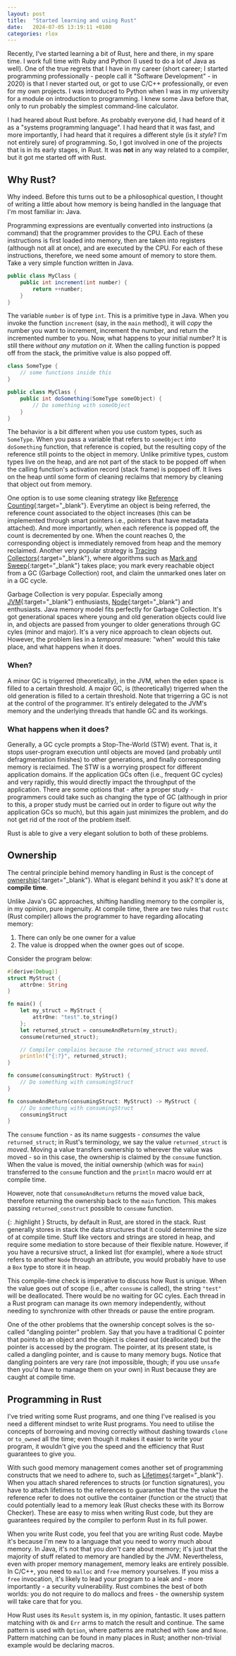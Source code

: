 ```yaml
---
layout: post
title:  "Started learning and using Rust"
date:   2024-07-05 13:19:11 +0100
categories: rlox
---
```



Recently, I've started learning a bit of Rust, here and there, in my spare time. I work full time with Ruby and Python (I used to do a lot of Java as well). One of the true regrets that I have in my career (short career; I started programming professionally - people call it "Software Development" - in 2020) is that I never started out, or got to use C/C++ professionally, or even for my own projects. I was introduced to Python when I was in my university for a module on introduction to programming. I knew some Java before that, only to run probably the simplest command-line calculator. 

I had heared about Rust before. As probably everyone did, I had heard of it as a "systems programming language". I had heard that it was fast, and more importantly, I had heard that it requires a different style (is it _style_? I'm not entirely sure) of programming. So, I got involved in one of the projects that is in its early stages, in Rust. It was **not** in any way related to a compiler, but it got me started off with Rust.

## Why Rust?

Why indeed. Before this turns out to be a philosophical question, I thought of writing a little about how memory is being handled in the language that I'm most familiar in: Java.

Programming expressions are eventually converted into instructions (a command) that the programmer provides to the CPU. Each of these instructions is first loaded into memory, then are taken into registers (although not all at once), and are executed by the CPU. For each of these instructions, therefore, we need some amount of memory to store them. Take a very simple function written in Java.

```java
public class MyClass {
    public int increment(int number) {
        return ++number;
    }
}
```

The variable `number` is of type `int`. This is a primitive type in Java. When you invoke the function `increment` (say, in the `main` method), it will _copy_ the number you want to increment, increment the number, and return the incremented number to you. Now, what happens to your initial number? It is still there _without any mutation on it_. When the calling function is popped off from the stack, the primitive value is also popped off.

```java
class SomeType {
    // some functions inside this
}

public class MyClass {
    public int doSomething(SomeType someObject) {
        // Do something with someObject
    }
}
```

The behavior is a bit different when you use custom types, such as `SomeType`. When you pass a variable that refers to `someObject` into `doSomething` function, that reference is copied, but the resulting copy of the reference still points to the object in memory. Unlike primitive types, custom types live on the heap, and are not part of the stack to be popped off when the calling function's activation record (stack frame) is popped off. It lives on the heap until some form of cleaning reclaims that memory by cleaning that object out from memory.

One option is to use some cleaning strategy like [Reference Counting](https://en.wikipedia.org/wiki/Reference_counting){:target="_blank"}. Everytime an object is being referred, the reference count associated to the object increases (this can be implemented through smart pointers i.e., pointers that have metadata attached). And more importantly, when each reference is popped off, the count is decremented by one. When the count reaches 0, the corresponding object is immediately removed from heap and the memory reclaimed. Another very popular strategy is [Tracing Collectors](https://en.wikipedia.org/wiki/Tracing_garbage_collection){:target="_blank"}, where algorithms such as [Mark and Sweep](https://www.cs.odu.edu/~zeil/cs330/f13/Public/garbageCollection/garbageCollection-htmlsu5.html){:target="_blank"} takes place; you mark every reachable object from a GC (Garbage Collection) root, and claim the unmarked ones later on in a GC cycle. 

Garbage Collection is very popular. Especially among [JVM](https://www.oracle.com/webfolder/technetwork/tutorials/obe/java/gc01/index.html){:target="_blank"} enthusiasts, [Node](https://nodejs.org/en/learn/diagnostics/memory/using-gc-traces){:target="_blank"} and enthusiasts. Java memory model fits perfectly for Garbage Collection. It's got generational spaces where young and old generation objects could live in, and objects are passed from younger to older generations through GC cyles (minor and major). It's a very nice approach to clean objects out. However, the problem lies in a _temporal_ measure: "when" would this take place, and what happens when it does. 

### When?

A minor GC is trigerred (theoretically), in the JVM, when the eden space is filled to a certain threshold. A major GC, is (theoretically) trigerred when the old generation is filled to a certain threshold. Note that trigerring a GC is not at the control of the programmer. It's entirely delegated to the JVM's memory and the underlying threads that handle GC and its workings.

### What happens when it does?

Generally, a GC cycle prompts a Stop-The-World (STW) event. That is, it stops user-program execution until objects are moved (and probably until defragmentation finishes) to other generations, and finally corresponding memory is reclaimed. The STW is a worrying prospect for different application domains. If the application GCs often (i.e., frequent GC cycles) and very rapidly, this would directly impact the throughput of the application. There are some options that - after a proper study - programmers could take such as changing the type of GC (although in prior to this, a proper study must be carried out in order to figure out _why_ the application GCs so much), but this again just minimizes the problem, and do not get rid of the root of the problem itself.

Rust is able to give a very elegant solution to both of these problems. 

## Ownership

The central principle behind memory handling in Rust is the concept of [ownership](https://doc.rust-lang.org/book/ch04-00-understanding-ownership.html){:target="_blank"}. What is elegant behind it you ask? It's done at **compile time**.

Unlike Java's GC approaches, shifting handling memory to the compiler is, in my opinion, pure ingenuity. At compile time, there are two rules that `rustc` (Rust compiler) allows the programmer to have regarding allocating memory:

1. There can only be one owner for a value
2. The value is dropped when the owner goes out of scope.

Consider the program below:

```rust
#[derive(Debug)]
struct MyStruct {
    attrOne: String
}

fn main() {
    let my_struct = MyStruct {
        attrOne: "test".to_string()
    };
    let returned_struct = consumeAndReturn(my_struct);
    consume(returned_struct);

    // Compiler complains because the returned_struct was moved.
    println!("{:?}", returned_struct);
}

fn consume(consumingStruct: MyStruct) {
    // Do something with consumingStruct
}

fn consumeAndReturn(consumingStruct: MyStruct) -> MyStruct {
    // Do something with consumingStruct
    consumingStruct
}
```

The `consume` function - as its name suggests - _consumes_ the value `returned_struct`; in Rust's terminology, we say the value `returned_struct` is _moved_. Moving a value transfers ownership to wherever the value was moved - so in this case, the ownership is claimed by the `consume` function. When the value is moved, the initial ownership (which was for `main`) transferred to the `consume` function and the `println` macro would err at compile time.

However, note that `consumeAndReturn` returns the moved value back, therefore returning the ownership back to the `main` function. This makes passing `returned_construct` possible to `consume` function.

{: .highlight }
Structs, by default in Rust, are stored in the stack. Rust generally stores in stack the data structures that it could determine the size of at compile time. Stuff like vectors and strings are stored in heap, and require some mediation to store because of their flexible nature. However, if you have a recursive struct, a linked list (for example), where a `Node` struct refers to another `Node` through an attribute, you would probably have to use a `Box` type to store it in heap.

This compile-time check is imperative to discuss how Rust is unique. When the value goes out of scope (i.e., after `consume` is called), the string `"test"` will be deallocated. There would be no waiting for GC cyles. Each thread in a Rust program can manage its own memory independently, without needing to synchronize with other threads or pause the entire program. 

One of the other problems that the ownership concept solves is the so-called "dangling pointer" problem. Say that you have a traditional C pointer that points to an object and the object is cleared out (deallocated) but the pointer is accessed by the program. The pointer, at its present state, is called a dangling pointer, and is cause to many memory bugs. Notice that dangling pointers are very rare (not impossible, though; if you use `unsafe` then you'd have to manage them on your own) in Rust because they are caught at compile time.

## Programming in Rust

I've tried writing some Rust programs, and one thing I've realised is you need a different mindset to write Rust programs. You need to utilise the concepts of borrowing and moving correctly without dashing towards `clone` or `to_owned` all the time; even though it makes it easier to write your program, it wouldn't give you the speed and the efficiency that Rust guarantees to give you.

With such good memory management comes another set of programming constructs that we need to adhere to, such as [Lifetimes](https://doc.rust-lang.org/book/ch10-03-lifetime-syntax.html){:target="_blank"}. When you attach shared references to structs (or function signatures), you have to attach lifetimes to the references to guarantee that the the value the reference refer to does not outlive the container (function or the struct) that could potentially lead to a memory leak (Rust checks these with its Borrow Checker). These are easy to miss when writing Rust code, but they are guarantees required by the compiler to perform Rust in its full power. 

When you write Rust code, you feel that you are writing Rust code. Maybe it's because I'm new to a language that you need to worry much about memory. In Java, it's not that you _don't_ care about memory; it's just that the majority of stuff related to memory are handled by the JVM. Nevertheless, even with proper memory management, memory leaks are entirely possible. In C/C++, you need to `malloc` and `free` memory yourselves. If you miss a `free` invocation, it's likely to lead your program to a leak and - more importantly - a security vulnerability. Rust combines the best of both worlds: you do not require to do mallocs and frees - the ownership system will take care that for you.

How Rust uses its `Result` system is, in my opinion, fantastic. It uses pattern matching with `Ok` and `Err` arms to match the result and continue. The same pattern is used with `Option`, where patterns are matched with `Some` and `None`. Pattern matching can be found in many places in Rust; another non-trivial example would be declaring macros.

